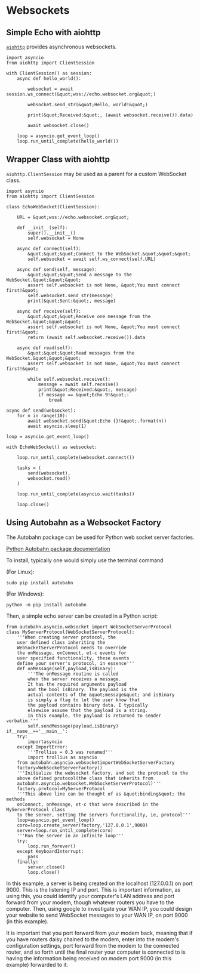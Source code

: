 # Websockets




## Simple Echo with aiohttp


[`aiohttp`](http://aiohttp.readthedocs.io/) provides asynchronous websockets.

```
import asyncio
from aiohttp import ClientSession

with ClientSession() as session:
    async def hello_world():

        websocket = await session.ws_connect(&quot;wss://echo.websocket.org&quot;)

        websocket.send_str(&quot;Hello, world!&quot;)

        print(&quot;Received:&quot;, (await websocket.receive()).data)

        await websocket.close()

    loop = asyncio.get_event_loop()
    loop.run_until_complete(hello_world())

```



## Wrapper Class with aiohttp


`aiohttp.ClientSession` may be used as a parent for a custom WebSocket class.

```
import asyncio
from aiohttp import ClientSession

class EchoWebSocket(ClientSession):

    URL = &quot;wss://echo.websocket.org&quot;

    def __init__(self):
        super().__init__()
        self.websocket = None

    async def connect(self):
        &quot;&quot;&quot;Connect to the WebSocket.&quot;&quot;&quot;
        self.websocket = await self.ws_connect(self.URL)

    async def send(self, message):
        &quot;&quot;&quot;Send a message to the WebSocket.&quot;&quot;&quot;
        assert self.websocket is not None, &quot;You must connect first!&quot;
        self.websocket.send_str(message)
        print(&quot;Sent:&quot;, message)

    async def receive(self):
        &quot;&quot;&quot;Receive one message from the WebSocket.&quot;&quot;&quot;
        assert self.websocket is not None, &quot;You must connect first!&quot;
        return (await self.websocket.receive()).data

    async def read(self):
        &quot;&quot;&quot;Read messages from the WebSocket.&quot;&quot;&quot;
        assert self.websocket is not None, &quot;You must connect first!&quot;

        while self.websocket.receive():
            message = await self.receive()
            print(&quot;Received:&quot;, message)
            if message == &quot;Echo 9!&quot;:
                break

async def send(websocket):
    for n in range(10):
        await websocket.send(&quot;Echo {}!&quot;.format(n))
        await asyncio.sleep(1)

loop = asyncio.get_event_loop()

with EchoWebSocket() as websocket:

    loop.run_until_complete(websocket.connect())

    tasks = (
        send(websocket),
        websocket.read()
    )

    loop.run_until_complete(asyncio.wait(tasks))

    loop.close()

```



## Using Autobahn as a Websocket Factory


The Autobahn package can be used for Python web socket server factories.

[Python Autobahn package documentation](http://autobahn.ws/python/)

To install, typically one would simply use the terminal command

(For Linux):

```
sudo pip install autobahn

```

(For Windows):

```
python -m pip install autobahn

```

Then, a simple echo server can be created in a Python script:

```
from autobahn.asyncio.websocket import WebSocketServerProtocol
class MyServerProtocol(WebSocketServerProtocol):
    '''When creating server protocol, the
    user defined class inheriting the 
    WebSocketServerProtocol needs to override
    the onMessage, onConnect, et-c events for 
    user specified functionality, these events 
    define your server's protocol, in essence'''
    def onMessage(self,payload,isBinary):
        '''The onMessage routine is called 
        when the server receives a message.
        It has the required arguments payload 
        and the bool isBinary. The payload is the 
        actual contents of the &quot;message&quot; and isBinary
        is simply a flag to let the user know that 
        the payload contains binary data. I typically 
        elsewise assume that the payload is a string.
        In this example, the payload is returned to sender verbatim.'''
        self.sendMessage(payload,isBinary)
if__name__=='__main__':
    try:
        importasyncio
    except ImportError:
        '''Trollius = 0.3 was renamed'''
        import trollius as asyncio
    from autobahn.asyncio.websocketimportWebSocketServerFactory
    factory=WebSocketServerFactory()
    '''Initialize the websocket factory, and set the protocol to the 
    above defined protocol(the class that inherits from 
    autobahn.asyncio.websocket.WebSocketServerProtocol)'''
    factory.protocol=MyServerProtocol
    '''This above line can be thought of as &quot;binding&quot; the methods
    onConnect, onMessage, et-c that were described in the MyServerProtocol class
    to the server, setting the servers functionality, ie, protocol'''
    loop=asyncio.get_event_loop()
    coro=loop.create_server(factory,'127.0.0.1',9000)
    server=loop.run_until_complete(coro)
    '''Run the server in an infinite loop'''
    try:
        loop.run_forever()
    except KeyboardInterrupt:
        pass
    finally:
        server.close()
        loop.close()

```

In this example, a server is being created on the localhost (127.0.0.1) on port 9000. This is the listening IP and port. This is important information, as using this, you could identify your computer's LAN address and port forward from your modem, though whatever routers you have to the computer. Then, using google to investigate your WAN IP, you could design your website to send WebSocket messages to your WAN IP, on port 9000 (in this example).

It is important that you port forward from your modem back, meaning that if you have routers daisy chained to the modem, enter into the modem's configuration settings, port forward from the modem to the connected router, and so forth until the final router your computer is connected to is having the information being received on modem port 9000 (in this example) forwarded to it.

